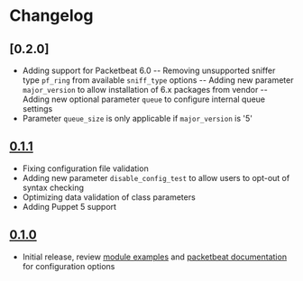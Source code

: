 Changelog
=========

## [0.2.0]

- Adding support for Packetbeat 6.0
-- Removing unsupported sniffer type `pf_ring` from available `sniff_type` options
-- Adding new parameter `major_version` to allow installation of 6.x packages from vendor
-- Adding new optional parameter `queue` to configure internal queue settings
- Parameter `queue_size` is only applicable if `major_version` is '5'

## [0.1.1](https://github.com/corey-hammerton/puppet-packetbeat/tree/0.1.1)

- Fixing configuration file validation
- Adding new parameter `disable_config_test` to allow users to opt-out of syntax checking
- Optimizing data validation of class parameters
- Adding Puppet 5 support

## [0.1.0](https://github.com/corey-hammerton/puppet-packetbeat/tree/0.1.0)

- Initial release, review [module examples](https://github.com/corey-hammerton/puppet-packetbeat/blob/0.1.0/examples/init.pp) and [packetbeat documentation](https://www.elastic.co/guide/en/beats/packetbeat/current/index.html)
  for configuration options

